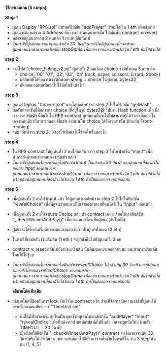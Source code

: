 **วิธีการเล่นเกม (5 steps)** <br />

**Step 1** <br />
- ผู้เล่น Deploy "RPS.sol" เเละกดฟังก์ชัน "addPlayer" พร้อมใส่เงิน 1 eth เพื่อเข้าเกม <br />
- ผู้เล่นจะต้องมาจาก 4 Address ที่อาจารย์กำหนดมาเท่านั้น ไม่เช่นนั้น contract จะ revert <br />
- หลังจากผู้เล่นมาครบ 2 คนเเล้ว จึงจะเข้าสู่ขั้นถัดไป <br />
- *ในกรณีที่ผู้เล่นคนเเรกเข้ามาเเล้วเกิน 30 วินาที เเละยังไม่มีผู้เล่นคนที่สองเข้ามา <br />
  ผู้เล่นคนเเรกสามารถกดฟังก์ชัน stopGame เพื่อออกจากเกม พร้อมรับเงิน 1 eth คืนไปด้วยได้* <br />

**step 2** <br />
- จากไฟล์ "choice_hiding_v2.py" ผู้เล่นทั้ง 2 คนเลือก choice ซึ่งมีทั้งหมด 5 แบบ คือ
  - choice: '00', '01', '02', '03', '04' (rock, paper, scissors, Lizard, Spock)
  - ผลลัพท์ที่ได้คือการนำ random string + choice ในรูปแบบ bytes32
  - คัดลอกผลลัพท์เพื่อนำไปใช้ต่อในขั้นต่อไป

**step 3** <br />
- ผู้เล่น Deploy "Convert.sol" และใส่ผลลัพท์จาก step 2 ไปในฟังก์ชัน "getHash"
- ผลลัพท์จากขั้นนี้คือการนำ choice (ที่อยู่ในรูป bytes32) ไปผ่าน Hash function เพื่อเมื่อเราส่งค่า Hash นี้ขึ้นไปใน RPS contract
  ผู้เล่นคนอื่นจะได้ไม่สามารถรู้ได้ว่าเราเลือกอะไร เพราะคนเดียวที่สามารถถอด Hash ออกมาเป็น choice ได้คือเราเท่านั้น (ป้องกัน Front-running)
- จดผลลัพท์จาก step 2, 3 เอาไว้เพื่อนำไปใช้ต่อในขั้นต่อๆไป

**step 4** <br />
- ใน RPS contract ให้ผู้เล่นทั้ง 2 คนใส่ผลลัพท์จาก step 3 ไปในฟังก์ชัน "input" เพื่อทำการส่งคำตอบของตนเอง (Hash แล้ว)
- *ในกรณีที่ผู้เล่นคนใดส่งคำตอบในฟังก์ชัน input ไปเเล้วเกิน 30 วินาที เเละผู้เล่นคนที่สองยังไม่ยอมส่ง input ของตนเองมา <br />
  ผู้เล่นคนเเรกสามารถกดฟังก์ชัน stopGame เพื่อออกจากเกม พร้อมรับเงิน 1 eth คืนไปด้วยได้ พร้อมกันนั้นผู้เล่นคนที่สองก็จะได้รับเงิน 1 eth คืนไปและออกจากเกมเช่นกัน* <br />

**step 5** <br />
- เมื่อผู้เล่นทั้ง 2 คนใส่ input แล้ว ให้ผู้เล่นนำผลลัพท์จาก step 2 ไปใส่ในฟังก์ชัน "revealChoice" เพื่อพิสูจน์ว่าตนเองเป็นเจ้าของคำตอบที่ตนใส่ไปใน "input" ก่อนหน้า
- เมื่อผู้เล่นทั้ง 2 คนใส่ revealChoice แล้ว ตัว contract เองจะเรียกใช้งานฟังก์ชัน "_checkWinnerAndPay()" เพื่อคำนวนว่าใครเป็นผู้ชนะ (อัตโนมัติ)
- ผู้ชนะจะได้รับเงินเริ่มต้นของตนเองเเละเงินจากฝั่งผู้เเพ้ทั้งหมด (2 eth)
- ในกรณีที่เสมอกัน เงินเริ่มต้น (1 eth ) จะถูกส่งคืนไปยังผู้เล่นทั้ง 2 คน
- contract จะ reset กลับไปยังสถานะเริ่มต้น นั่นคืนทุกคนจะออกจากเกม และสามารถเริ่มเล่นใหม่ได้ไม่รู้จบ
- *ในกรณีที่ผู้เล่นคนใดส่งคำตอบในฟังก์ชัน revealChoice ไปเเล้วเกิน 30 วินาที เเละผู้เล่นคนที่สองยังไม่ยอมส่ง revealChoice ของตนเองมา <br />
  ผู้เล่นคนเเรกสามารถกดฟังก์ชัน stopGame เพื่อออกจากเกม พร้อมรับเงิน 1 eth คืนไปด้วยได้ พร้อมกันนั้นผู้เล่นคนที่สองก็จะได้รับเงิน 1 eth คืนไปและออกจากเกมเช่นกัน* <br />

  **อธิบายโค้ดเพิ่มเติม** <br />
- อธิบายโค้ดที่ป้องกันการ lock เงินไว้ใน contract หรือ ส่วนที่จัดการกับความล่าช้าที่ผู้เล่นไม่ครบทั้งสองคนเสียที --> "TimeUnit.sol"
  - ผมได้ตั้งให้เวลาเริ่มนับใหม่ในทุกครั้งที่ผู้เล่นใช้งานฟังก์ชัน "addPlayer" "input" "revealChoice" เพื่อที่หลังจากผ่านแต่ละขั้นต่อไปนี้เเล้ว
  	เวลาจะถูกนับใหม่ (ผมตั้ง TIMEOUT = 30 วินาที)
  - เมื่อเรียกใช้ฟังก์ชัน "_checkWinnerAndPay()" contract จะเช็คเวลาว่าเกิน 30 วินาทีหรือไม่ ถ้าเกินจะเเจกเเจงกรณีต่อไปอีกว่าควรจะคืนเงินในกรณีใด
    จาก 3 step ข้างต้น (1, 4, 5)


 
